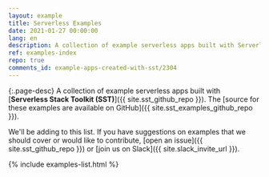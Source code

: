```yaml
---
layout: example
title: Serverless Examples
date: 2021-01-27 00:00:00
lang: en
description: A collection of example serverless apps built with Serverless Stack Toolkit (SST).
ref: examples-index
repo: true
comments_id: example-apps-created-with-sst/2304
---
```


{:.page-desc}
A collection of example serverless apps built with [**Serverless Stack Toolkit (SST)**]({{ site.sst_github_repo }}). The [source for these examples are available on GitHub]({{ site.sst_examples_github_repo }}).

We'll be adding to this list. If you have suggestions on examples that we should cover or would like to contribute, [open an issue]({{ site.sst_github_repo }}) or [join us on Slack]({{ site.slack_invite_url }}).

{% include examples-list.html %}
